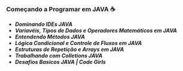 ### Começando a Programar em JAVA ☕
 * **_Dominando IDEs JAVA_**
 * **_Variavéis, Tipos de Dados e Operadores Matemáticos em JAVA_**
 * **_Entendendo Métodos JAVA_**
 * **_Lógica Condicional e Controle de Fluxos em JAVA_**
 * **_Estruturas de Repetição e Arrays em JAVA_**
 * **_Trabalhando com Colletions JAVA_**
 * **_Desafios Basicos JAVA | Code Girls_**
